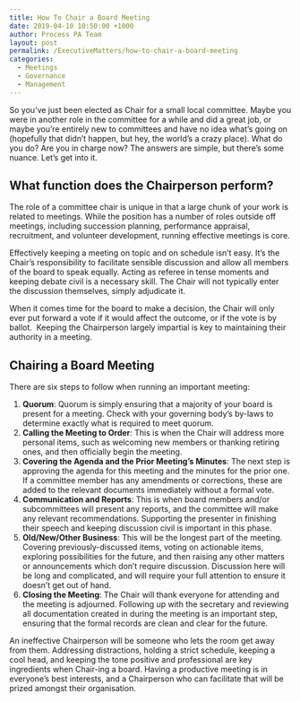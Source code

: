 ```yaml
---
title: How To Chair a Board Meeting
date: 2019-04-10 10:50:00 +1000
author: Process PA Team
layout: post
permalink: /ExecutiveMatters/how-to-chair-a-board-meeting
categories:
  - Meetings
  - Governance
  - Management
---
```


So you’ve just been elected as Chair for a small local committee. Maybe you were in another role in the committee for a while and did a great job, or maybe you’re entirely new to committees and have no idea what’s going on (hopefully that didn’t happen, but hey, the world’s a crazy place). What do you do? Are you in charge now? The answers are simple, but there’s some nuance. Let’s get into it.

## **What function does the Chairperson perform?**

The role of a committee chair is unique in that a large chunk of your work is related to meetings. While the position has a number of roles outside off meetings, including succession planning, performance appraisal, recruitment, and volunteer development, running effective meetings is core.

Effectively keeping a meeting on topic and on schedule isn’t easy. It’s the Chair’s responsibility to facilitate sensible discussion and allow all members of the board to speak equally. Acting as referee in tense moments and keeping debate civil is a necessary skill. The Chair will not typically enter the discussion themselves, simply adjudicate it.

When it comes time for the board to make a decision, the Chair will only ever put forward a vote if it would affect the outcome, or if the vote is by ballot. &nbsp;Keeping the Chairperson largely impartial is key to maintaining their authority in a meeting.

## **Chairing a Board Meeting**

There are six steps to follow when running an important meeting:

1. **Quorum**\: Quorum is simply ensuring that a majority of your board is present for a meeting. Check with your governing body’s by-laws to determine exactly what is required to meet quorum.
2. **Calling the Meeting to Order**\: This is when the Chair will address more personal items, such as welcoming new members or thanking retiring ones, and then officially begin the meeting.
3. **Covering the Agenda and the Prior Meeting’s Minutes**\: The next step is approving the agenda for this meeting and the minutes for the prior one. If a committee member has any amendments or corrections, these are added to the relevant documents immediately without a formal vote.
4. **Communication and Reports**\: This is when board members and/or subcommittees will present any reports, and the committee will make any relevant recommendations. Supporting the presenter in finishing their speech and keeping discussion civil is important in this phase.
5. **Old/New/Other Business**\: This will be the longest part of the meeting. Covering previously-discussed items, voting on actionable items, exploring possibilities for the future, and then raising any other matters or announcements which don’t require discussion. Discussion here will be long and complicated, and will require your full attention to ensure it doesn’t get out of hand.
6. **Closing the Meeting**\: The Chair will thank everyone for attending and the meeting is adjourned. Following up with the secretary and reviewing all documentation created in during the meeting is an important step, ensuring that the formal records are clean and clear for the future.

An ineffective Chairperson will be someone who lets the room get away from them. Addressing distractions, holding a strict schedule, keeping a cool head, and keeping the tone positive and professional are key ingredients when Chair-ing a board. Having a productive meeting is in everyone’s best interests, and a Chairperson who can facilitate that will be prized amongst their organisation.